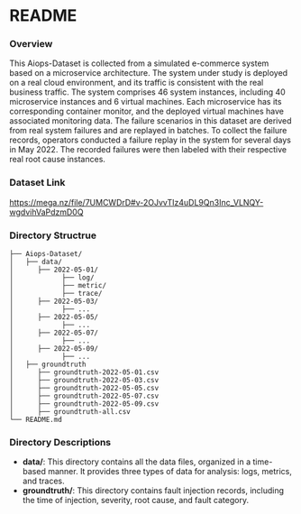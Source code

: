 # README

### Overview

This Aiops-Dataset is collected from a simulated e-commerce system based on a microservice architecture. The system under study is deployed on a real cloud environment, and its traffic is consistent with the real business traffic. The system comprises 46 system instances, including 40 microservice instances and 6 virtual machines. Each microservice has its corresponding container monitor, and the deployed virtual machines have associated monitoring data. The failure scenarios in this dataset are derived from real system failures and are replayed in batches. To collect the failure records, operators conducted a failure replay in the system for several days in May 2022. The recorded failures were then labeled with their respective real root cause instances.

### Dataset Link
https://mega.nz/file/7UMCWDrD#v-2OJvvTIz4uDL9Qn3Inc_VLNQY-wgdvihVaPdzmD0Q


### Directory Structrue

```
├── Aiops-Dataset/
│   ├── data/
│      ├── 2022-05-01/
│            ├── log/
│            ├── metric/
│            ├── trace/
│      ├── 2022-05-03/
│            ├── ...
│      ├── 2022-05-05/
│            ├── ...
│      ├── 2022-05-07/
│            ├── ...
│      ├── 2022-05-09/
│            ├── ...
│   ├── groundtruth
│      ├── groundtruth-2022-05-01.csv
│      ├── groundtruth-2022-05-03.csv
│      ├── groundtruth-2022-05-05.csv
│      ├── groundtruth-2022-05-07.csv
│      ├── groundtruth-2022-05-09.csv
│      ├── groundtruth-all.csv
└── README.md
```

### Directory Descriptions

- **data/**: This directory contains all the data files, organized in a time-based manner. It provides three types of data for analysis: logs, metrics, and traces.
- **groundtruth/**: This directory contains fault injection records, including the time of injection, severity, root cause, and fault category.
